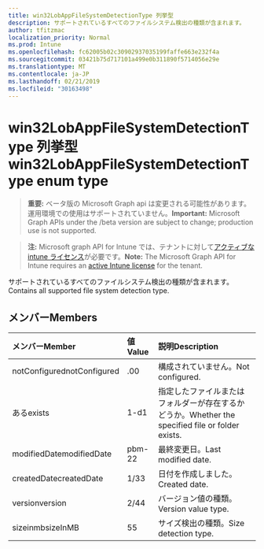 ```yaml
---
title: win32LobAppFileSystemDetectionType 列挙型
description: サポートされているすべてのファイルシステム検出の種類が含まれます。
author: tfitzmac
localization_priority: Normal
ms.prod: Intune
ms.openlocfilehash: fc62005b02c30902937035199faffe663e232f4a
ms.sourcegitcommit: 03421b75d717101a499e0b311890f5714056e29e
ms.translationtype: MT
ms.contentlocale: ja-JP
ms.lasthandoff: 02/21/2019
ms.locfileid: "30163498"
---
```

# <a name="win32lobappfilesystemdetectiontype-enum-type"></a><span data-ttu-id="9b38f-103">win32LobAppFileSystemDetectionType 列挙型</span><span class="sxs-lookup"><span data-stu-id="9b38f-103">win32LobAppFileSystemDetectionType enum type</span></span>

> <span data-ttu-id="9b38f-104">**重要:** ベータ版の Microsoft Graph api は変更される可能性があります。運用環境での使用はサポートされていません。</span><span class="sxs-lookup"><span data-stu-id="9b38f-104">**Important:** Microsoft Graph APIs under the /beta version are subject to change; production use is not supported.</span></span>

> <span data-ttu-id="9b38f-105">**注:** Microsoft graph API for Intune では、テナントに対して[アクティブな intune ライセンス](https://go.microsoft.com/fwlink/?linkid=839381)が必要です。</span><span class="sxs-lookup"><span data-stu-id="9b38f-105">**Note:** The Microsoft Graph API for Intune requires an [active Intune license](https://go.microsoft.com/fwlink/?linkid=839381) for the tenant.</span></span>

<span data-ttu-id="9b38f-106">サポートされているすべてのファイルシステム検出の種類が含まれます。</span><span class="sxs-lookup"><span data-stu-id="9b38f-106">Contains all supported file system detection type.</span></span>

## <a name="members"></a><span data-ttu-id="9b38f-107">メンバー</span><span class="sxs-lookup"><span data-stu-id="9b38f-107">Members</span></span>
|<span data-ttu-id="9b38f-108">メンバー</span><span class="sxs-lookup"><span data-stu-id="9b38f-108">Member</span></span>|<span data-ttu-id="9b38f-109">値</span><span class="sxs-lookup"><span data-stu-id="9b38f-109">Value</span></span>|<span data-ttu-id="9b38f-110">説明</span><span class="sxs-lookup"><span data-stu-id="9b38f-110">Description</span></span>|
|:---|:---|:---|
|<span data-ttu-id="9b38f-111">notConfigured</span><span class="sxs-lookup"><span data-stu-id="9b38f-111">notConfigured</span></span>|<span data-ttu-id="9b38f-112">.0</span><span class="sxs-lookup"><span data-stu-id="9b38f-112">0</span></span>|<span data-ttu-id="9b38f-113">構成されていません。</span><span class="sxs-lookup"><span data-stu-id="9b38f-113">Not configured.</span></span>|
|<span data-ttu-id="9b38f-114">ある</span><span class="sxs-lookup"><span data-stu-id="9b38f-114">exists</span></span>|<span data-ttu-id="9b38f-115">1-d</span><span class="sxs-lookup"><span data-stu-id="9b38f-115">1</span></span>|<span data-ttu-id="9b38f-116">指定したファイルまたはフォルダーが存在するかどうか。</span><span class="sxs-lookup"><span data-stu-id="9b38f-116">Whether the specified file or folder exists.</span></span>|
|<span data-ttu-id="9b38f-117">modifiedDate</span><span class="sxs-lookup"><span data-stu-id="9b38f-117">modifiedDate</span></span>|<span data-ttu-id="9b38f-118">pbm-2</span><span class="sxs-lookup"><span data-stu-id="9b38f-118">2</span></span>|<span data-ttu-id="9b38f-119">最終変更日。</span><span class="sxs-lookup"><span data-stu-id="9b38f-119">Last modified date.</span></span>|
|<span data-ttu-id="9b38f-120">createdDate</span><span class="sxs-lookup"><span data-stu-id="9b38f-120">createdDate</span></span>|<span data-ttu-id="9b38f-121">1/3</span><span class="sxs-lookup"><span data-stu-id="9b38f-121">3</span></span>|<span data-ttu-id="9b38f-122">日付を作成しました。</span><span class="sxs-lookup"><span data-stu-id="9b38f-122">Created date.</span></span>|
|<span data-ttu-id="9b38f-123">version</span><span class="sxs-lookup"><span data-stu-id="9b38f-123">version</span></span>|<span data-ttu-id="9b38f-124">2/4</span><span class="sxs-lookup"><span data-stu-id="9b38f-124">4</span></span>|<span data-ttu-id="9b38f-125">バージョン値の種類。</span><span class="sxs-lookup"><span data-stu-id="9b38f-125">Version value type.</span></span>|
|<span data-ttu-id="9b38f-126">sizeinmb</span><span class="sxs-lookup"><span data-stu-id="9b38f-126">sizeInMB</span></span>|<span data-ttu-id="9b38f-127">5</span><span class="sxs-lookup"><span data-stu-id="9b38f-127">5</span></span>|<span data-ttu-id="9b38f-128">サイズ検出の種類。</span><span class="sxs-lookup"><span data-stu-id="9b38f-128">Size detection type.</span></span>|




